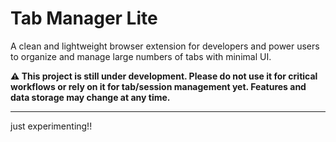 # Tab Manager Lite

A clean and lightweight browser extension for developers and power users to organize and manage large numbers of tabs with minimal UI.

**⚠️ This project is still under development. Please do not use it for critical workflows or rely on it for tab/session management yet. Features and data storage may change at any time.**

---

just experimenting!!